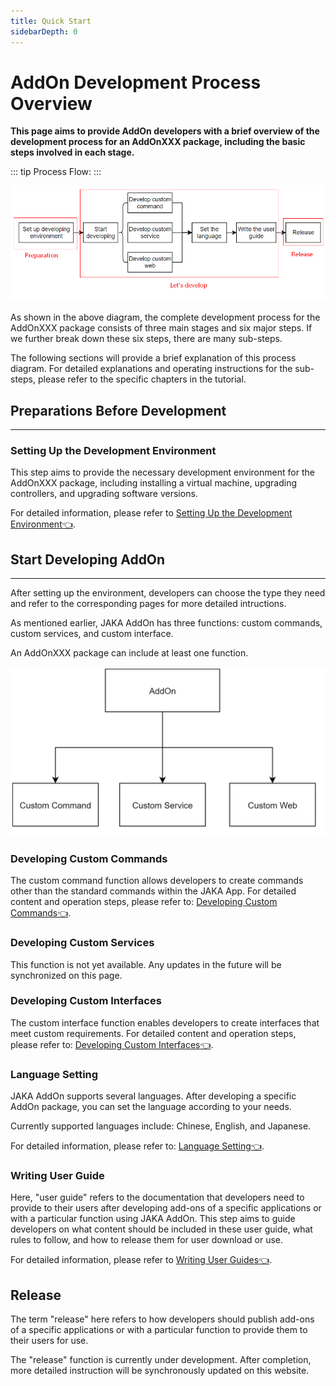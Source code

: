 ```yaml
---
title: Quick Start
sidebarDepth: 0
---
```


# AddOn Development Process Overview

**This page aims to provide AddOn developers with a brief overview of the development process for an AddOnXXX package, including the basic steps involved in each stage.**

::: tip Process Flow:
:::

<div align="center"><img width="1000"  src="./img/QuickStart/QuickStart.png"/></div>

As shown in the above diagram, the complete development process for the AddOnXXX package consists of three main stages and six major steps. If we further break down these six steps, there are many sub-steps.

The following sections will provide a brief explanation of this process diagram. For detailed explanations and operating instructions for the sub-steps, please refer to the specific chapters in the tutorial.

## Preparations Before Development
---

### Setting Up the Development Environment
This step aims to provide the necessary development environment for the AddOnXXX package, including installing a virtual machine, upgrading controllers, and upgrading software versions.

For detailed information, please refer to [Setting Up the Development Environment:point_left:](./3-EnvironmentInstall.md).

<!-- * Learn the basic process and rules of developing custom command-type AddOns through "[JAKA_Command:point_left:](./JAKA_Command.md)".
* Learn the basic process and rules of developing custom service-type AddOns through "[JAKA_Serve:point_left:](./JAKA_Serve.md)".
* Learn the basic process and rules of developing custom web-type AddOns through "[JAKA_web:point_left:](./JAKA_web.md)". -->

## Start Developing AddOn
---

After setting up the environment, developers can choose the type they need and refer to the corresponding pages for more detailed intructions.

As mentioned earlier, JAKA AddOn has three functions: custom commands, custom services, and custom interface.

An AddOnXXX package can include at least one function.

<div align="center"><img width="1000"  src="./img/QuickStart/AddOn的组成.png"/></div>

### Developing Custom Commands
The custom command function allows developers to create commands other than the standard commands within the JAKA App. For detailed content and operation steps, please refer to: [Developing Custom Commands:point_left:](./4.1-JAKA_Command.md).

### Developing Custom Services
This function is not yet available. Any updates in the future will be synchronized on this page.

### Developing Custom Interfaces
The custom interface function enables developers to create interfaces that meet custom requirements. For detailed content and operation steps, please refer to: [Developing Custom Interfaces:point_left:](./4.3-JAKA_Web.md).

### Language Setting
JAKA AddOn supports several languages. After developing a specific AddOn package, you can set the language according to your needs.

Currently supported languages include: Chinese, English, and Japanese.

For detailed information, please refer to: [Language Setting:point_left:](./4.4-I18n.md).

### Writing User Guide
Here, "user guide" refers to the documentation that developers need to provide to their users after developing add-ons of a specific applications or with a particular function using JAKA AddOn. This step aims to guide developers on what content should be included in these user guide, what rules to follow, and how to release them for user download or use.

For detailed information, please refer to [Writing User Guides:point_left:](./4.5-UserGuide.md).

## Release
The term "release" here refers to how developers should publish add-ons of a specific applications or with a particular function to provide them to their users for use.

The "release" function is currently under development. After completion, more detailed instruction will be synchronously updated on this website.